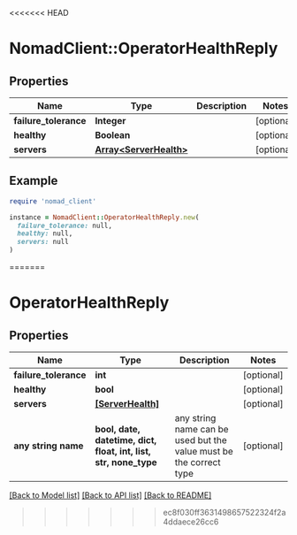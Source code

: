 <<<<<<< HEAD
# NomadClient::OperatorHealthReply

## Properties

| Name | Type | Description | Notes |
| ---- | ---- | ----------- | ----- |
| **failure_tolerance** | **Integer** |  | [optional] |
| **healthy** | **Boolean** |  | [optional] |
| **servers** | [**Array&lt;ServerHealth&gt;**](ServerHealth.md) |  | [optional] |

## Example

```ruby
require 'nomad_client'

instance = NomadClient::OperatorHealthReply.new(
  failure_tolerance: null,
  healthy: null,
  servers: null
)
```
=======
# OperatorHealthReply


## Properties
Name | Type | Description | Notes
------------ | ------------- | ------------- | -------------
**failure_tolerance** | **int** |  | [optional] 
**healthy** | **bool** |  | [optional] 
**servers** | [**[ServerHealth]**](ServerHealth.md) |  | [optional] 
**any string name** | **bool, date, datetime, dict, float, int, list, str, none_type** | any string name can be used but the value must be the correct type | [optional]

[[Back to Model list]](../README.md#documentation-for-models) [[Back to API list]](../README.md#documentation-for-api-endpoints) [[Back to README]](../README.md)

>>>>>>> ec8f030ff3631498657522324f2a4ddaece26cc6

